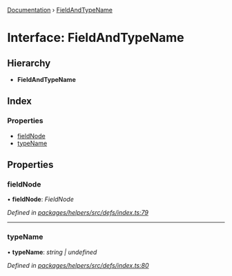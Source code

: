 [Documentation](../README.md) › [FieldAndTypeName](fieldandtypename.md)

# Interface: FieldAndTypeName

## Hierarchy

* **FieldAndTypeName**

## Index

### Properties

* [fieldNode](fieldandtypename.md#fieldnode)
* [typeName](fieldandtypename.md#typename)

## Properties

###  fieldNode

• **fieldNode**: *FieldNode*

*Defined in [packages/helpers/src/defs/index.ts:79](https://github.com/badbatch/graphql-box/blob/e7c44e1/packages/helpers/src/defs/index.ts#L79)*

___

###  typeName

• **typeName**: *string | undefined*

*Defined in [packages/helpers/src/defs/index.ts:80](https://github.com/badbatch/graphql-box/blob/e7c44e1/packages/helpers/src/defs/index.ts#L80)*

